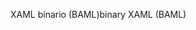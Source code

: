 <span data-ttu-id="3f8de-101">XAML binario (BAML)</span><span class="sxs-lookup"><span data-stu-id="3f8de-101">binary XAML (BAML)</span></span>